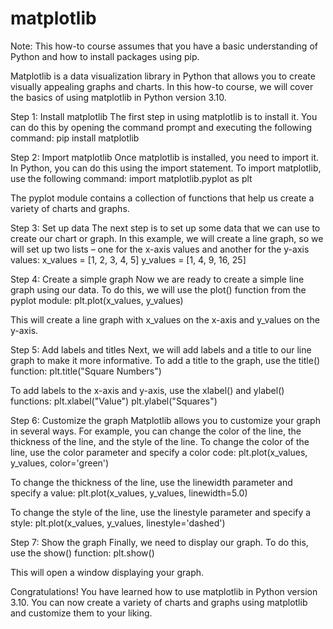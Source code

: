 
matplotlib
==========
Note: This how-to course assumes that you have a basic understanding of Python and how to install packages using pip. 

Matplotlib is a data visualization library in Python that allows you to create visually appealing graphs and charts. In this how-to course, we will cover the basics of using matplotlib in Python version 3.10.

Step 1: Install matplotlib
The first step in using matplotlib is to install it. You can do this by opening the command prompt and executing the following command:
    pip install matplotlib

Step 2: Import matplotlib
Once matplotlib is installed, you need to import it. In Python, you can do this using the import statement. To import matplotlib, use the following command:
    import matplotlib.pyplot as plt

The pyplot module contains a collection of functions that help us create a variety of charts and graphs.

Step 3: Set up data
The next step is to set up some data that we can use to create our chart or graph. In this example, we will create a line graph, so we will set up two lists – one for the x-axis values and another for the y-axis values:
    x_values = [1, 2, 3, 4, 5]
    y_values = [1, 4, 9, 16, 25]

Step 4: Create a simple graph
Now we are ready to create a simple line graph using our data. To do this, we will use the plot() function from the pyplot module:
    plt.plot(x_values, y_values)

This will create a line graph with x_values on the x-axis and y_values on the y-axis.

Step 5: Add labels and titles
Next, we will add labels and a title to our line graph to make it more informative. To add a title to the graph, use the title() function:
    plt.title("Square Numbers")

To add labels to the x-axis and y-axis, use the xlabel() and ylabel() functions:
    plt.xlabel("Value")
    plt.ylabel("Squares")

Step 6: Customize the graph
Matplotlib allows you to customize your graph in several ways. For example, you can change the color of the line, the thickness of the line, and the style of the line. To change the color of the line, use the color parameter and specify a color code:
    plt.plot(x_values, y_values, color='green')

To change the thickness of the line, use the linewidth parameter and specify a value:
    plt.plot(x_values, y_values, linewidth=5.0)

To change the style of the line, use the linestyle parameter and specify a style:
    plt.plot(x_values, y_values, linestyle='dashed')

Step 7: Show the graph
Finally, we need to display our graph. To do this, use the show() function:
    plt.show()

This will open a window displaying your graph.

Congratulations! You have learned how to use matplotlib in Python version 3.10. You can now create a variety of charts and graphs using matplotlib and customize them to your liking.